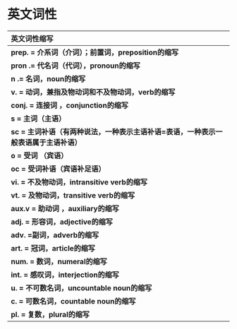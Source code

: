 # **英文词性**

| **英文词性缩写**                                             |
| :----------------------------------------------------------- |
| **prep. = 介系词（介词）；前置词，preposition的缩写**        |
| **pron .= 代名词（代词），pronoun的缩写**                    |
| **n .= 名词，noun的缩写**                                    |
| **v. = 动词，兼指及物动词和不及物动词，verb的缩写**          |
| **conj. = 连接词 ，conjunction的缩写**                       |
| **s = 主词（主语）**                                         |
| **sc = 主词补语（有两种说法，一种表示主语补语=表语，一种表示一般表语属于主语补语）** |
| **o = 受词 （宾语）**                                        |
| **oc = 受词补语（宾语补足语）**                              |
| **vi. = 不及物动词，intransitive verb的缩写**                |
| **vt. = 及物动词，transitive verb的缩写**                    |
| **aux.v = 助动词 ，auxiliary的缩写**                         |
| **adj. = 形容词，adjective的缩写**                           |
| **adv. =副词，adverb的缩写**                                 |
| **art. = 冠词，article的缩写**                               |
| **num. = 数词，numeral的缩写**                               |
| **int. = 感叹词，interjection的缩写**                        |
| **u. = 不可数名词，uncountable noun的缩写**                  |
| **c. = 可数名词，countable noun的缩写**                      |
| **pl. = 复数，plural的缩写**                                 |